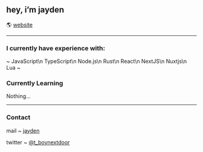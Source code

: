 ## hey, i’m jayden

🌎 [website](https://jae.quest)

---

### I currently have experience with: 
~ 
JavaScript\n
TypeScript\n
Node.js\n
Rust\n
React\n
NextJS\n
Nuxtjs\n
Lua
~

### Currently Learning
Nothing...

---

### Contact

mail ~ [jayden](mailto:jayden@jae.quest)  

twitter ~ [@t_boynextdoor](https://twitter.com/t_boynextdoor)  

